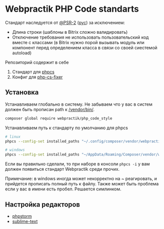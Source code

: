# Webpractik PHP Code standarts

Стандарт наследуется от [@PSR-2](http://www.php-fig.org/psr/psr-2/) ([рус](https://svyatoslav.biz/misc/psr_translation/#_PSR-2)) за исключением:
- Длина строки (шаблоны в Bitrix сложно валидировать)
- Отключение требования не использовать пользовательский код вместе с классами (в Bitrix нужно порой вызывать модуль или компонент перед определением класса в связи со своей сиестемой autoload)

Репозиторий содержит в себе
1. Стандарт для [phpcs](https://github.com/squizlabs/PHP_CodeSniffer)
2. Конфиг для [php-cs-fixer](https://github.com/FriendsOfPHP/PHP-CS-Fixer)

## Установка
Устанавливаем глобально в систему. Не забываем что у вас в систем должен быть прописан path к [/vendor/bin/](https://github.com/webpractik/phpcs/blob/master/doc/linux-vendor.md).
```bash
composer global require webpractik/php_code_style
```

Устанавливаем путь к стандарту по умолчанию для phpcs
```bash
# linux
phpcs --config-set installed_paths "~/.config/composer/vendor/webpractik/php_code_style"

# windows
phpcs --config-set installed_paths "~/AppData/Roaming/Composer/vendor/webpractik/php_code_style"
```
Если вы правильно сделали, то при наборе в консоли `phpcs -i` у вам должен появиться стандарт Webpractik среди прочих.

Примечание: в windows иногда может некорректно на ~ реагировать, и прийдется прописать полный путь к файлу. Также может быть проблема если у вас в имени есть пробел. Решается симлинком.

## Настройка редакторов
- [phpstorm](https://github.com/webpractik/phpcs/blob/master/doc/phpstorm.md)
- [sublime-text](https://github.com/webpractik/phpcs/blob/master/doc/sublime.md)
